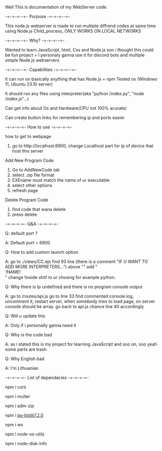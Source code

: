 Well This is documentation of my WebServer code.

-=-=-=--=- Purpose -=-=-=--=-

This node.js webserver is made to run multiple diffrend codes at same time using Node.js Child_process, ONLY WORKS ON LOCAL NETWORKS

-=-=-=--=- Why? -=-=-=--=-

Wanted to learn JavaScript, html, Css and Node.js soo i thought this could be fun project + I personaly ganna use it for discord bots and multiple simple Node.js webservers


-=-=-=--=- Capabilities -=-=-=--=-

It can run on basically anything that has Node.js + npm
Tested os (Windows 11, Ubuntu 23.10 server)

It should run any files using interpreter(aka "python /index.py", "node /index.js"...)

Can get info about Os and Hardware(CPU not 100% acurate)

Can create button links for remembering ip and ports easier

-=-=-=-=- How to use -=-=-=-=-

how to get to webpage
 1. go to http://localhost:6900, change Localhost part for ip of device that host this server

Add New Program Code
1. Go to AddNewCode tab
2. select .zip file format
3. EXEname must match the name of ur executable
4. select other options
5. refresh page

Delete Program Code
1. find code that wana delete
2. press delete

-=-=-=-=- Q&A -=-=-=-=-

Q: default port ?

A: Default port = 6900

Q: How to add custom launch option

A: go to ./views/CC.ejs find 93 line (there is a comment "IF U WANT TO ADD MORE INTERPRETERS...") above "</select>" add "<option value="!HERE SHOULD BE UR INTERPRETER NAME!">!NAME!</option>" change !inside shit! to ur chosing for example python.

Q: Why there is Ip undefined and there is no program console output

A: go to /routes/api.js go to line 33 find commented console.log, uncomment it, restart server, when somebody tries to load page, on server console should be array. go back to api.js chance line 40 accordingly

Q: Will u update this

A: Only if i personally ganna need it

Q: Why is the code bad

A: as i stated this is my project for learning JavaScript and soo on, soo yeah some parts are trash.

Q: Why English bad

A: I'm Lithuanian

-=-=-=-=- List of dependacies -=-=-=-=-

npm i cors

npm i multer

npm i adm-zip

npm i ps-list@7.2.0

npm i ws

npm i node-os-utils

npm i node-disk-info
